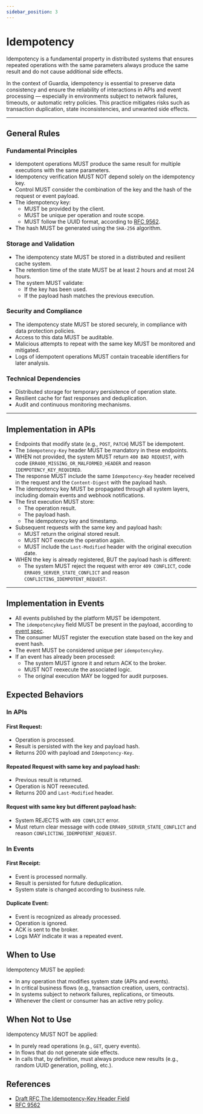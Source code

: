 ```yaml
---
sidebar_position: 3
---
```


# Idempotency

Idempotency is a fundamental property in distributed systems that ensures repeated operations with the same parameters always produce the same result and do not cause additional side effects.

In the context of Guardia, idempotency is essential to preserve data consistency and ensure the reliability of interactions in APIs and event processing — especially in environments subject to network failures, timeouts, or automatic retry policies. This practice mitigates risks such as transaction duplication, state inconsistencies, and unwanted side effects.

---

## General Rules

### Fundamental Principles

- Idempotent operations MUST produce the same result for multiple executions with the same parameters.
- Idempotency verification MUST NOT depend solely on the idempotency key.
- Control MUST consider the combination of the key and the hash of the request or event payload.
- The idempotency key:
  - MUST be provided by the client.
  - MUST be unique per operation and route scope.
  - MUST follow the UUID format, according to [RFC 9562](https://datatracker.ietf.org/doc/html/rfc9562).
- The hash MUST be generated using the `SHA-256` algorithm.

### Storage and Validation

- The idempotency state MUST be stored in a distributed and resilient cache system.
- The retention time of the state MUST be at least 2 hours and at most 24 hours.
- The system MUST validate:
  - If the key has been used.
  - If the payload hash matches the previous execution.

### Security and Compliance

- The idempotency state MUST be stored securely, in compliance with data protection policies.
- Access to this data MUST be auditable.
- Malicious attempts to repeat with the same key MUST be monitored and mitigated.
- Logs of idempotent operations MUST contain traceable identifiers for later analysis.

### Technical Dependencies

- Distributed storage for temporary persistence of operation state.
- Resilient cache for fast responses and deduplication.
- Audit and continuous monitoring mechanisms.

---

## Implementation in APIs

- Endpoints that modify state (e.g., `POST`, `PATCH`) MUST be idempotent.
- The `Idempotency-Key` header MUST be mandatory in these endpoints.
- WHEN not provided, the system MUST return `400 BAD REQUEST`, with code `ERR400_MISSING_OR_MALFORMED_HEADER` and reason `IDEMPOTENCY_KEY_REQUIRED`.
- The response MUST include the same `Idempotency-Key` header received in the request and the `Content-Digest` with the payload hash.
- The idempotency key MUST be propagated through all system layers, including domain events and webhook notifications.
- The first execution MUST store:
  - The operation result.
  - The payload hash.
  - The idempotency key and timestamp.
- Subsequent requests with the same key and payload hash:
  - MUST return the original stored result.
  - MUST NOT execute the operation again.
  - MUST include the `Last-Modified` header with the original execution date.
- WHEN the key is already registered, BUT the payload hash is different:
  - The system MUST reject the request with error `409 CONFLICT`, code `ERR409_SERVER_STATE_CONFLICT` and reason `CONFLICTING_IDEMPOTENT_REQUEST`.

---

## Implementation in Events

- All events published by the platform MUST be idempotent.
- The `idempotencykey` field MUST be present in the payload, according to [event spec](../specifications/cloud-events.md).
- The consumer MUST register the execution state based on the key and event hash.
- The event MUST be considered unique per `idempotencykey`.
- If an event has already been processed:
  - The system MUST ignore it and return ACK to the broker.
  - MUST NOT reexecute the associated logic.
  - The original execution MAY be logged for audit purposes.

## Expected Behaviors

### In APIs

#### First Request:
- Operation is processed.
- Result is persisted with the key and payload hash.
- Returns 200 with payload and `Idempotency-Key`.

#### Repeated Request with same key and payload hash:
- Previous result is returned.
- Operation is NOT reexecuted.
- Returns 200 and `Last-Modified` header.

#### Request with same key but different payload hash:
- System REJECTS with `409 CONFLICT` error.
- Must return clear message with code `ERR409_SERVER_STATE_CONFLICT` and reason `CONFLICTING_IDEMPOTENT_REQUEST`.

### In Events

#### First Receipt:
- Event is processed normally.
- Result is persisted for future deduplication.
- System state is changed according to business rule.

#### Duplicate Event:
- Event is recognized as already processed.
- Operation is ignored.
- ACK is sent to the broker.
- Logs MAY indicate it was a repeated event.

## When to Use

Idempotency MUST be applied:

- In any operation that modifies system state (APIs and events).
- In critical business flows (e.g., transaction creation, users, contracts).
- In systems subject to network failures, replications, or timeouts.
- Whenever the client or consumer has an active retry policy.

## When Not to Use

Idempotency MUST NOT be applied:

- In purely read operations (e.g., `GET`, query events).
- In flows that do not generate side effects.
- In calls that, by definition, must always produce new results (e.g., random UUID generation, polling, etc.).

## References

- [Draft RFC The Idempotency-Key Header Field](https://www.ietf.org/archive/id/draft-ietf-httpapi-idempotency-key-header-01.html)
- [RFC 9562](https://datatracker.ietf.org/doc/html/rfc9562)
